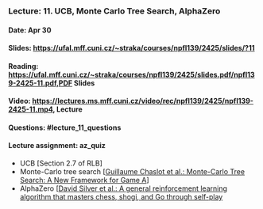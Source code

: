 ### Lecture: 11. UCB, Monte Carlo Tree Search, AlphaZero
#### Date: Apr 30
#### Slides: https://ufal.mff.cuni.cz/~straka/courses/npfl139/2425/slides/?11
#### Reading: https://ufal.mff.cuni.cz/~straka/courses/npfl139/2425/slides.pdf/npfl139-2425-11.pdf,PDF Slides
#### Video: https://lectures.ms.mff.cuni.cz/video/rec/npfl139/2425/npfl139-2425-11.mp4, Lecture
#### Questions: #lecture_11_questions
#### Lecture assignment: az_quiz

- UCB [Section 2.7 of RLB]
- Monte-Carlo tree search [[Guillaume Chaslot et al.: Monte-Carlo Tree Search: A New Framework for Game A](https://www.aaai.org/Papers/AIIDE/2008/AIIDE08-036.pdf)]
- AlphaZero [[David Silver et al.: A general reinforcement learning algorithm that masters chess, shogi, and Go through self-play](https://kstatic.googleusercontent.com/files/2f51b2a749a284c2e2dfa13911da965f4855092a179469aedd15fbe4efe8f8cbf9c515ef83ac03a6515fa990e6f85fd827dcd477845e806f23a17845072dc7bd)
